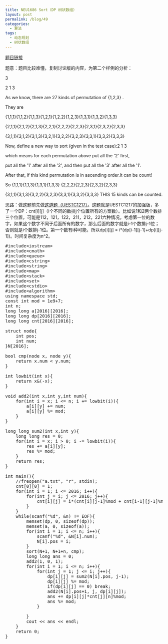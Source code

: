 ```yaml
---
title: NEU1686 Sort（DP 树状数组）
layout: post
permalink: /blog/49
categories:
  - 算法
tags:
  - 动态规划
  - 树状数组
---
```

<a href="http://acm.neu.edu.cn/hustoj/problem.php?id=1686" target="_blank">题目链接</a>

题意：题目比较难懂，复制讨论版的内容，为第二个样例的分析：

3
  
2 1 3
  
As we know, there are 27 kinds of permutation of {1,2,3} .
  
They are
  
{1,1,1}{1,1,2}{1,1,3}{1,2,1}{1,2.2}{1,2,3}{1,3,1}{1,3,2}{1,3,3}
  
{2,1,1}{2,1,2}{2,1,3}{2,2,1}{2,2,2}{2,2,3}{2,3,1}{2,3,2}{2,3,3}
  
{3,1,1}{3,1,2}{3,1,3}{3,2,1}{3,2,2}{3,2,3}{3,3,1}{3,3,2}{3,3,3}
  
Now, define a new way to sort (given in the test case):2 1 3
  
which means for each permutation above put all the '2' first,
  
put all the '1' after all the '2', and then put all the '3' after all the '1'.
  
After that, if this kind permutation is in ascending order.It can be count!
  
So {1,1,1}{1,1,3}{1,3,1}{1,3,3} {2,2,2}{2,2,3}{2,3,2}{2,3,3}
  
{3,1,1}{3,1,3}{3,2,2}{3,2,3}{3,3,1}{3,3,2}{3,3,3} THIS 15 kinds can be counted.

思路：做这题前先做<a href="http://livc95.cn/index.php/archives/349" target="_blank">这道题（UESTC1217）</a>。这题就是UESTC1217的加强版，多了一个DP：cnt\[i\]\[j\]（i个不同的数排j个位置所有的方案数）。比如说1和2两个数排三个位置，可能是112，121，122，211，212，221六种情况。考虑第一位的数字，如果这个数字不同于后面所有的数字，那么后面的数字就是i-1个数排j-1位；否则就是i个数排j-1位。第一个数有i种可能，所以dp\[i\]\[j\] = i*(dp\[i-1\]\[j-1\]+dp\[i\]\[j-1\])。时间复杂度为n^2。

<pre class="brush: cpp; title: ; notranslate" title="">#include&lt;iostream&gt;
#include&lt;cmath&gt;
#include&lt;queue&gt;
#include&lt;cstring&gt;
#include&lt;string&gt;
#include&lt;map&gt;
#include&lt;stack&gt;
#include&lt;set&gt;
#include&lt;cstdio&gt;
#include&lt;algorithm&gt;
using namespace std;
const int mod = 1e9+7;
int n;
long long a[2016][2016];
long long dp[2016][2016];
long long cnt[2016][2016];

struct node{
    int pos;
    int num;
}N[2016];

bool cmp(node x, node y){
    return x.num &lt; y.num;
}

int lowbit(int x){
    return x&(-x);
}

void add2(int x,int y,int num){
    for(int i = x; i &lt;= n; i += lowbit(i)){
        a[i][y] += num;
        a[i][y] %= mod;
    }
}

long long sum2(int x,int y){
    long long res = 0;
    for(int i = x; i &gt; 0; i -= lowbit(i)){
        res += a[i][y];
        res %= mod;
    }
    return res;
}

int main(){
    //freopen("a.txt", "r", stdin);
    cnt[0][0] = 1;
    for(int i = 1; i &lt;= 2016; i++){
        for(int j = i; j &lt;= 2016; j++){
            cnt[i][j] = i*(cnt[i][j-1]%mod + cnt[i-1][j-1]%mod)%mod;
        }
    }
    while(scanf("%d", &n) != EOF){
        memset(dp, 0, sizeof(dp));
        memset(a, 0, sizeof(a));
        for(int i = 1; i &lt;= n; i++){
            scanf("%d", &N[i].num);
            N[i].pos = i;
        }
        sort(N+1, N+1+n, cmp);
        long long ans = 0;
        add2(1, 0, 1);
        for(int i = 1; i &lt;= n; i++){
            for(int j = 1; j &lt;= i; j++){
                dp[i][j] = sum2(N[i].pos, j-1);
                dp[i][j] %= mod;
                if(dp[i][j] == 0) break;
                add2(N[i].pos+1, j, dp[i][j]);
                ans += dp[i][j]*cnt[j][n]%mod;
                ans %= mod;
            }

        }
        cout &lt;&lt; ans &lt;&lt; endl;
    }
    return 0;
}
</pre>